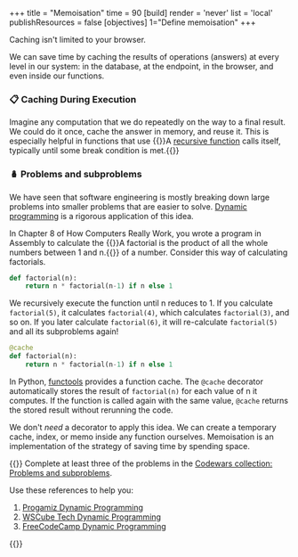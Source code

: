 +++
title = "Memoisation"
time = 90
[build]
  render = 'never'
  list = 'local'
  publishResources = false
[objectives]
    1="Define memoisation"
+++

Caching isn't limited to your browser. 

We can save time by caching the results of operations (answers) at every level in our system: in the database, at the endpoint, in the browser, and even inside our functions. 

### 📋 Caching During Execution

Imagine any computation that we do repeatedly on the way to a final result. We could do it once, cache the answer in memory, and reuse it. This is especially helpful in functions that use {{<tooltip title="recursion">}}A [recursive function](https://developer.mozilla.org/en-US/docs/Glossary/Recursion) calls itself, typically until some break condition is met.{{</tooltip>}}

### 🪆 Problems and subproblems

We have seen that software engineering is mostly breaking down large problems into smaller problems that are easier to solve. [Dynamic programming](https://www.wscubetech.com/resources/dsa/dynamic-programming) is a rigorous application of this idea. 

In Chapter 8 of How Computers Really Work, you wrote a program in Assembly to calculate the {{<tooltip title="factorial">}}A factorial is the product of all the whole numbers between 1 and n.{{</tooltip>}} of a number. Consider this way of calculating factorials.

```python
def factorial(n):
    return n * factorial(n-1) if n else 1
```

We recursively execute the function until n reduces to 1. If you calculate `factorial(5)`, it calculates `factorial(4)`, which calculates `factorial(3)`, and so on. If you later calculate `factorial(6)`, it will re-calculate `factorial(5)` and all its subproblems again!

```python
@cache
def factorial(n):
    return n * factorial(n-1) if n else 1
```

In Python, [functools](https://docs.python.org/3/library/functools.html) provides a function cache. The `@cache` decorator automatically stores the result of `factorial(n)` for each value of n it computes. If the function is called again with the same value, `@cache` returns the stored result without rerunning the code. 

We don't _need_ a decorator to apply this idea. We can create a temporary cache, index, or memo inside any function ourselves.  Memoisation is an implementation of the strategy of saving time by spending space. 

{{<note type="activity">}}
Complete at least three of the problems in the [Codewars collection: Problems and subproblems](https://www.codewars.com/collections/cyf-interview-prep-problems-and-sub-problems).

Use these references to help you:
1. [Progamiz Dynamic Programming](https://www.programiz.com/dsa/dynamic-programming)
1. [WSCube Tech Dynamic Programming](https://www.wscubetech.com/resources/dsa/dynamic-programming)
1. [FreeCodeCamp Dynamic Programming](https://www.youtube.com/watch?v=oBt53YbR9Kk)

{{</note>}}
